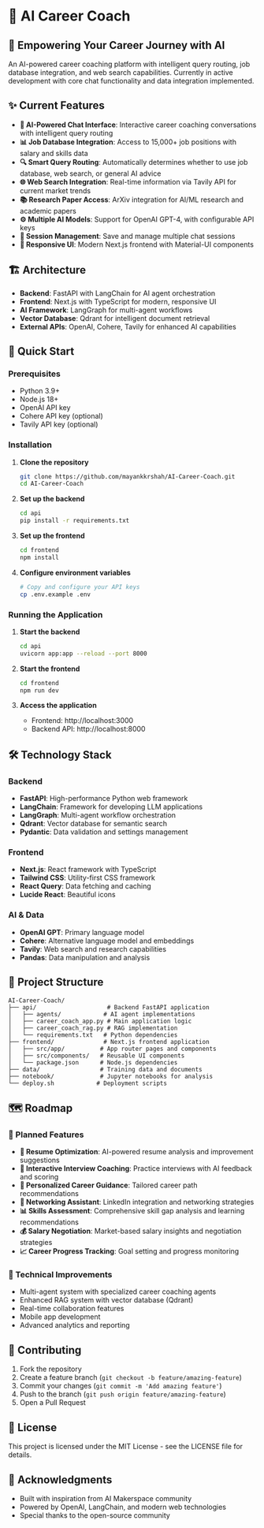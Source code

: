 # 💼 AI Career Coach

## 🚀 Empowering Your Career Journey with AI

An AI-powered career coaching platform with intelligent query routing, job database integration, and web search capabilities. Currently in active development with core chat functionality and data integration implemented.

## ✨ Current Features

- **💬 AI-Powered Chat Interface**: Interactive career coaching conversations with intelligent query routing
- **📊 Job Database Integration**: Access to 15,000+ job positions with salary and skills data
- **🔍 Smart Query Routing**: Automatically determines whether to use job database, web search, or general AI advice
- **🌐 Web Search Integration**: Real-time information via Tavily API for current market trends
- **📚 Research Paper Access**: ArXiv integration for AI/ML research and academic papers
- **⚙️ Multiple AI Models**: Support for OpenAI GPT-4, with configurable API keys
- **💾 Session Management**: Save and manage multiple chat sessions
- **📱 Responsive UI**: Modern Next.js frontend with Material-UI components

## 🏗️ Architecture

- **Backend**: FastAPI with LangChain for AI agent orchestration
- **Frontend**: Next.js with TypeScript for modern, responsive UI
- **AI Framework**: LangGraph for multi-agent workflows
- **Vector Database**: Qdrant for intelligent document retrieval
- **External APIs**: OpenAI, Cohere, Tavily for enhanced AI capabilities

## 🚀 Quick Start

### Prerequisites

- Python 3.9+
- Node.js 18+
- OpenAI API key
- Cohere API key (optional)
- Tavily API key (optional)

### Installation

1. **Clone the repository**
   ```bash
   git clone https://github.com/mayankkrshah/AI-Career-Coach.git
   cd AI-Career-Coach
   ```

2. **Set up the backend**
   ```bash
   cd api
   pip install -r requirements.txt
   ```

3. **Set up the frontend**
   ```bash
   cd frontend
   npm install
   ```

4. **Configure environment variables**
   ```bash
   # Copy and configure your API keys
   cp .env.example .env
   ```

### Running the Application

1. **Start the backend**
   ```bash
   cd api
   uvicorn app:app --reload --port 8000
   ```

2. **Start the frontend**
   ```bash
   cd frontend
   npm run dev
   ```

3. **Access the application**
   - Frontend: http://localhost:3000
   - Backend API: http://localhost:8000

## 🛠️ Technology Stack

### Backend
- **FastAPI**: High-performance Python web framework
- **LangChain**: Framework for developing LLM applications
- **LangGraph**: Multi-agent workflow orchestration
- **Qdrant**: Vector database for semantic search
- **Pydantic**: Data validation and settings management

### Frontend
- **Next.js**: React framework with TypeScript
- **Tailwind CSS**: Utility-first CSS framework
- **React Query**: Data fetching and caching
- **Lucide React**: Beautiful icons

### AI & Data
- **OpenAI GPT**: Primary language model
- **Cohere**: Alternative language model and embeddings
- **Tavily**: Web search and research capabilities
- **Pandas**: Data manipulation and analysis

## 📁 Project Structure

```
AI-Career-Coach/
├── api/                    # Backend FastAPI application
│   ├── agents/            # AI agent implementations
│   ├── career_coach_app.py # Main application logic
│   ├── career_coach_rag.py # RAG implementation
│   └── requirements.txt   # Python dependencies
├── frontend/              # Next.js frontend application
│   ├── src/app/          # App router pages and components
│   ├── src/components/   # Reusable UI components
│   └── package.json      # Node.js dependencies
├── data/                 # Training data and documents
├── notebook/             # Jupyter notebooks for analysis
└── deploy.sh            # Deployment scripts
```

## 🗺️ Roadmap

### 🚧 Planned Features
- **📝 Resume Optimization**: AI-powered resume analysis and improvement suggestions
- **💬 Interactive Interview Coaching**: Practice interviews with AI feedback and scoring
- **🎯 Personalized Career Guidance**: Tailored career path recommendations
- **🤝 Networking Assistant**: LinkedIn integration and networking strategies
- **📊 Skills Assessment**: Comprehensive skill gap analysis and learning recommendations
- **💰 Salary Negotiation**: Market-based salary insights and negotiation strategies
- **📈 Career Progress Tracking**: Goal setting and progress monitoring

### 🔧 Technical Improvements
- Multi-agent system with specialized career coaching agents
- Enhanced RAG system with vector database (Qdrant)
- Real-time collaboration features
- Mobile app development
- Advanced analytics and reporting

## 🤝 Contributing

1. Fork the repository
2. Create a feature branch (`git checkout -b feature/amazing-feature`)
3. Commit your changes (`git commit -m 'Add amazing feature'`)
4. Push to the branch (`git push origin feature/amazing-feature`)
5. Open a Pull Request

## 📄 License

This project is licensed under the MIT License - see the LICENSE file for details.

## 🙏 Acknowledgments

- Built with inspiration from AI Makerspace community
- Powered by OpenAI, LangChain, and modern web technologies
- Special thanks to the open-source community
